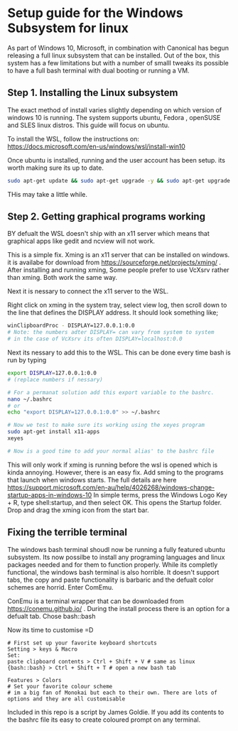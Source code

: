 # Setup guide for the Windows Subsystem for linux


As part of Windows 10, Microsoft, in combination with Canonical has begun releasing a full linux subsystem that can be installed.  Out of the box, this system has a few limitations but with a number of smalll tweaks its possible to have a full bash terminal with dual booting or running a VM.  

## Step 1. Installing the Linux subsystem 

The exact method of install varies slightly depending on which version of windows 10 is running.  The system supports ubuntu, Fedora , openSUSE and SLES linux distros.  This guide will focus on ubuntu.

To install the WSL, follow the instructions on:
https://docs.microsoft.com/en-us/windows/wsl/install-win10

Once ubuntu is installed, running and the user account has been setup. its worth making sure its up to date. 

``` bash
sudo apt-get update && sudo apt-get upgrade -y && sudo apt-get upgrade -y && sudo apt-get dist-upgrade -y && sudo apt-get autoremove -y
``` 
THis may take a little while.  

## Step 2. Getting graphical programs working

BY defualt the WSL doesn't ship with an x11 server which means that graphical apps like gedit and ncview will not work. 

This is a simple fix. Xming is an x11 server that can be installed on windows.  it is availabe for download from https://sourceforge.net/projects/xming/  . After installing and running xming, Some people prefer to use VcXsrv rather than xming. Both work the same way.  

Next it is nessary to connect the x11 server to the WSL. 

Right click on xming in the system tray,  select view log, then scroll down to the line that defines the DISPLAY address. It should look something like; 

``` bash
winClipboardProc - DISPLAY=127.0.0.1:0.0
# Note: the numbers adter DISPLAY= can vary from system to system
# in the case of VcXsrv its often DISPLAY=localhost:0.0
```
Next its nessary to add this to the WSL.  This can be done every time bash is run by typing 
``` bash
export DISPLAY=127.0.0.1:0.0
# (replace numbers if nessary)

# For a permanat solution add this export variable to the bashrc. 
nano ~/.bashrc
# or
echo "export DISPLAY=127.0.0.1:0.0" >> ~/.bashrc

# Now we test to make sure its working using the xeyes program
sudo apt-get install x11-apps
xeyes

# Now is a good time to add your normal alias' to the bashrc file
```
This will only work if xming is running before the wsl is opened which is kinda annoying. However, there is an easy fix. Add sming to the programs that launch when windows starts.  The full details are here https://support.microsoft.com/en-au/help/4026268/windows-change-startup-apps-in-windows-10
In simple terms, press the Windows Logo Key  + R, type shell:startup, and then select OK. This opens the Startup folder. Drop and drag the xming icon from the start bar.  

## Fixing the terrible terminal 

The windows bash terminal shoudl now be running a fully featured ubuntu subsystem.  Its now possilbe to install any programing languages and linux packages needed and for them to function properly.  While its completly functional, the windows bash terminal is also horrible. It doesn't support tabs, the copy and paste functionality is barbaric and the defualt color schemes are horrid.  Enter ComEmu.  

ConEmu is a terminal wrapper that can be downloaded from https://conemu.github.io/ . During the install process there is an option for a defualt tab. Chose bash::bash

Now its time to customise =D 
```
# First set up your favorite keyboard shortcuts
Setting > keys & Macro
Set:
paste clipboard contents > Ctrl + Shift + V # same as linux
{bash::bash} > Ctrl + Shift + T # open a new bash tab

Features > Colors 
# Set your favorite colour scheme
# im a big fan of Monokai but each to their own. There are lots of options and they are all customisable 
```

Included in this repo is a script by James Goldie. If you add its contents to the bashrc file its easy to create coloured prompt on any terminal.  

